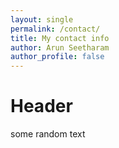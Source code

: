 ```yaml
---
layout: single
permalink: /contact/
title: My contact info
author: Arun Seetharam
author_profile: false
---
```


# Header
some random text
